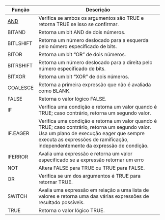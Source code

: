 | Função | Descrição |
|---|---|
| [AND](And.md) |	Verifica se ambos os argumentos são TRUE e retorna TRUE se isso se confirmar. |
| BITAND |	Retorna um bit AND de dois números.|
| BITLSHIFT |	Retorna um número deslocado para a esquerda pelo número especificado de bits. |
| BITOR	| Retorna um bit “OR” de dois números.|
| BITRSHIFT	| Retorna um número deslocado para a direita pelo número especificado de bits. |
| BITXOR	| Retorna um bit “XOR” de dois números. |
| COALESCE |	Retorna a primeira expressão que não é avaliada como BLANK. |
| FALSE	| Retorna o valor lógico FALSE. |
| IF	| Verifica uma condição e retorna um valor quando é TRUE; caso contrário, retorna um segundo valor. |
| IF.EAGER |	Verifica uma condição e retorna um valor quando é TRUE; caso contrário, retorna um segundo valor. Usa um plano de execução eager que sempre executa as expressões de ramificação, independentemente da expressão de condição. |
| IFERROR |	Avalia uma expressão e retorna um valor especificado se a expressão retornar um erro |
| NOT |	Altera FALSE para TRUE ou TRUE para FALSE. |
| OR |	Verifica se um dos argumentos é TRUE para retornar TRUE. |
| SWITCH	| Avalia uma expressão em relação a uma lista de valores e retorna uma das várias expressões de resultado possíveis. |
| TRUE |	Retorna o valor lógico TRUE. |


